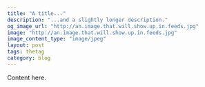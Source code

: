 ```yaml
---
title: "A title..."
description: "...and a slightly longer description."
og_image_url: "http://an.image.that.will.show.up.in.feeds.jpg"
image: "http://an.image.that.will.show.up.in.feeds.jpg"
image_content_type: "image/jpeg"
layout: post
tags: thetag
category: blog
---
```


Content here.
